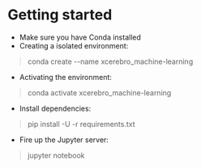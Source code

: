# Getting started
- Make sure you have Conda installed
- Creating a isolated environment:
> conda create --name xcerebro_machine-learning
- Activating the environment:
> conda activate xcerebro_machine-learning
- Install dependencies:
> pip install -U -r requirements.txt
- Fire up the Jupyter server:
> jupyter notebook
